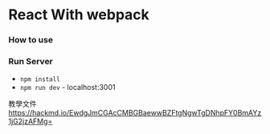 React With webpack
==================

### How to use
### Run Server
- `npm install`
- `npm run dev` - localhost:3001

教學文件
https://hackmd.io/EwdgJmCGAcCMBGBaewwBZFtgNgwTgDNhpFY0BmAYz1jG2jzAFMg=
